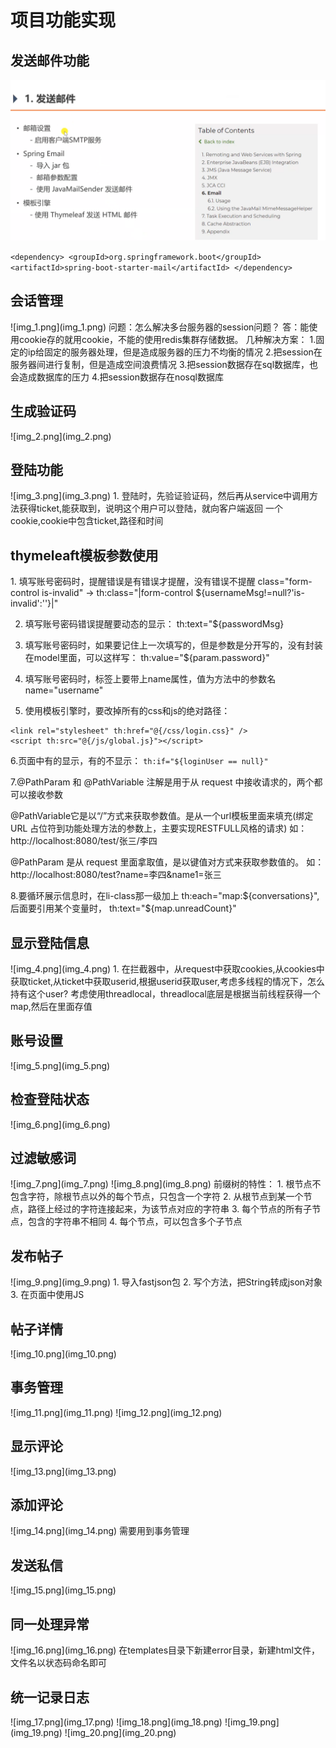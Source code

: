 <h1>项目功能实现</h1>

<h2>发送邮件功能</h2>

![img.png](img.png)

``
<dependency>
<groupId>org.springframework.boot</groupId>
<artifactId>spring-boot-starter-mail</artifactId>
</dependency>
``

<h2>会话管理</h2>
![img_1.png](img_1.png)
问题：怎么解决多台服务器的session问题？
答：能使用cookie存的就用cookie，不能的使用redis集群存储数据。
几种解决方案：
1.固定的ip给固定的服务器处理，但是造成服务器的压力不均衡的情况
2.把session在服务器间进行复制，但是造成空间浪费情况
3.把session数据存在sql数据库，也会造成数据库的压力
4.把session数据存在nosql数据库

<h2>生成验证码</h2>
![img_2.png](img_2.png)

<h2>登陆功能</h2>
![img_3.png](img_3.png)
1. 登陆时，先验证验证码，然后再从service中调用方法获得ticket,能获取到，说明这个用户可以登陆，就向客户端返回
一个cookie,cookie中包含ticket,路径和时间

<h2>thymeleaft模板参数使用</h2>
1. 填写账号密码时，提醒错误是有错误才提醒，没有错误不提醒
class="form-control is-invalid" -> th:class="|form-control ${usernameMsg!=null?'is-invalid':''}|"
  
2. 填写账号密码错误提醒要动态的显示：
   th:text="${passwordMsg}


3. 填写账号密码时，如果要记住上一次填写的，但是参数是分开写的，没有封装在model里面，可以这样写：
th:value="${param.password}"
   
4. 填写账号密码时，标签上要带上name属性，值为方法中的参数名 
name="username"
   
5. 使用模板引擎时，要改掉所有的css和js的绝对路径：
```
<link rel="stylesheet" th:href="@{/css/login.css}" />
<script th:src="@{/js/global.js}"></script>
```

6.页面中有的显示，有的不显示：
``th:if="${loginUser == null}"``

7.@PathParam 和 @PathVariable 注解是用于从 request 中接收请求的，两个都可以接收参数

@PathVariable它是以“/”方式来获取参数值。是从一个url模板里面来填充(绑定 URL 占位符到功能处理方法的参数上，主要实现RESTFULL风格的请求) 如：http://localhost:8080/test/张三/李四
 
@PathParam 是从 request 里面拿取值，是以键值对方式来获取参数值的。
如：http://localhost:8080/test?name=李四&name1=张三

8.要循环展示信息时，在li-class那一级加上 th:each="map:${conversations}",后面要引用某个变量时，
th:text="${map.unreadCount}"


<h2>显示登陆信息</h2>
![img_4.png](img_4.png)
1. 在拦截器中，从request中获取cookies,从cookies中获取ticket,从ticket中获取userid,根据userid获取user,考虑多线程的情况下，怎么持有这个user?
考虑使用threadlocal，threadlocal底层是根据当前线程获得一个map,然后在里面存值
   
<h2>账号设置</h2>
![img_5.png](img_5.png)

<h2>检查登陆状态</h2>
![img_6.png](img_6.png)

<h2>过滤敏感词</h2>
![img_7.png](img_7.png)
![img_8.png](img_8.png)
前缀树的特性：
1. 根节点不包含字符，除根节点以外的每个节点，只包含一个字符
2. 从根节点到某一个节点，路径上经过的字符连接起来，为该节点对应的字符串
3. 每个节点的所有子节点，包含的字符串不相同
4. 每个节点，可以包含多个子节点
   
<h2>发布帖子</h2>
![img_9.png](img_9.png)
1. 导入fastjson包
2. 写个方法，把String转成json对象
3. 在页面中使用JS
   
<h2>帖子详情</h2>
![img_10.png](img_10.png)
<h2>事务管理</h2>
![img_11.png](img_11.png)
![img_12.png](img_12.png)
<h2>显示评论</h2>
![img_13.png](img_13.png)
<h2>添加评论</h2>
![img_14.png](img_14.png)
需要用到事务管理
<h2>发送私信</h2>
![img_15.png](img_15.png)
<h2>同一处理异常</h2>
![img_16.png](img_16.png)
在templates目录下新建error目录，新建html文件，文件名以状态码命名即可
<h2>统一记录日志</h2>
![img_17.png](img_17.png)
![img_18.png](img_18.png)
![img_19.png](img_19.png)
![img_20.png](img_20.png)